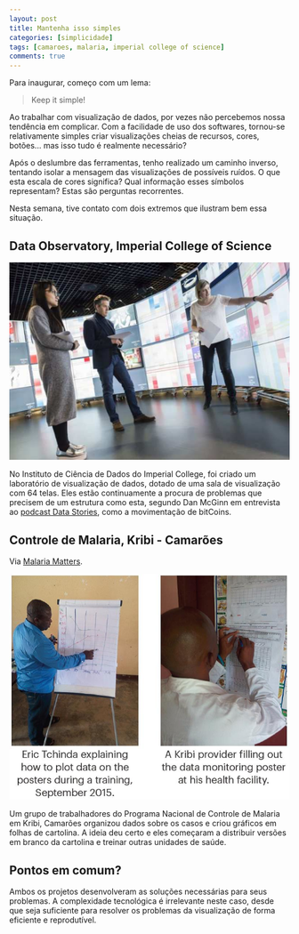 ```yaml
---
layout: post
title: Mantenha isso simples
categories: [simplicidade]
tags: [camaroes, malaria, imperial college of science]
comments: true
---
```


Para inaugurar, começo com um lema:

> Keep it simple!

Ao trabalhar com visualização de dados, por vezes não percebemos nossa tendência em complicar. Com a facilidade de uso dos softwares, tornou-se relativamente simples criar visualizações cheias de recursos, cores, botões... mas isso tudo é realmente necessário?

<!--more-->

Após o deslumbre das ferramentas, tenho realizado um caminho inverso, tentando isolar a mensagem das visualizações de possíveis ruídos. O que esta escala de cores significa? Qual informação esses símbolos representam? Estas são perguntas recorrentes.

Nesta semana, tive contato com dois extremos que ilustram bem essa situação.

## Data Observatory, Imperial College of Science

![Data Observatory](/img/london_school_viz.jpg)

No Instituto de Ciência de Dados do Imperial College, foi criado um laboratório de visualização de dados, dotado de uma sala de visualização com 64 telas. Eles estão continuamente a procura de problemas que precisem de um estrutura como esta, segundo Dan  McGinn em entrevista ao [podcast Data Stories](http://datastori.es/107-visualizing-bitcoin-with-dan-mcginn/), como a movimentação de bitCoins.

## Controle de Malaria, Kribi - Camarões

Via [Malaria Matters](http://malariamatters.org/data-use-for-malaria-decision-making-through-data-monitoring-posters-in-kribi-cameroon/).

![Malaria control](/img/kribi-data-poster1.jpg)

Um grupo de trabalhadores do Programa Nacional de Controle de Malaria em Kribi, Camarões organizou dados sobre os casos e criou gráficos em folhas de cartolina. A ideia deu certo e eles começaram a distribuir versões em branco da cartolina e treinar outras unidades de saúde.

## Pontos em comum?

Ambos os projetos desenvolveram as soluções necessárias para seus problemas. A complexidade tecnológica é irrelevante neste caso, desde que seja suficiente para resolver os problemas da visualização de forma eficiente e reprodutível.